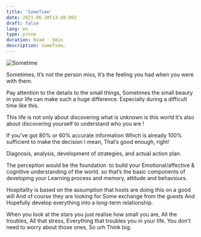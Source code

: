 ```yaml
---
title: 'SomeTime'
date: 2021-06-30T13:48:00Z
draft: false
lang: en
type: prose
duration: Read · 5min
description: SomeTime。
---
```


<ClientOnly>
  <Firefly/>
</ClientOnly>

![Sometime](http://cdn.3333120.com/article/sometime/C591155F-29E5-49EC-A677-E1462A6E103D.jpeg)

Sometimes, It’s not the person miss, It’s the feeling you had when you were with them.

Pay attention to the details to the small things, Sometimes the small beauty in your life can make such a huge difference. Especially during a difficult time like this.

This life is not only about discovering what is unknown is this world It’s also about discovering yourself to understand who you are !

If you’ve got 80% or 60% accurate information Which is already 100% sufficient to make the decision I mean, That’s good enough, right!

Diagnosis, analysis, development of strategies, and actual action plan.

The perception would be the foundation  to build your Emotional/affective & cognitive understanding of the world. so that’s the basic components of developing your Learning process and memory, attitude and behaviours.

Hospitality is based on the assumption that hosts are doing this on a good will And of course they are looking for Some exchange from the guests And Hopefully develop everything into a long-term relationship.

When you look at the stars you just realise how small you are, All the troubles, All that stress, Everything that troubles you in your life. You don’t need to worry about those ones, So urh Think big.
